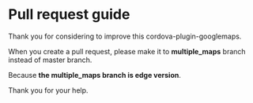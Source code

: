 # Pull request guide

Thank you for considering to improve this cordova-plugin-googlemaps.

When you create a pull request, please make it to **multiple_maps** branch instead of master branch.

Because **the multiple_maps branch is edge version**.

Thank you for your help.
